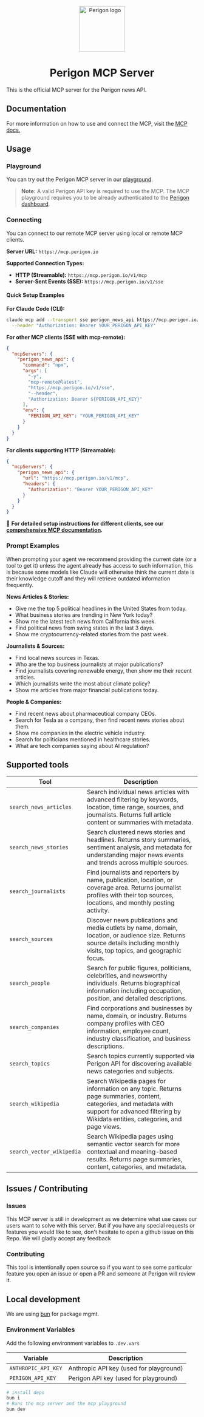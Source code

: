 <p align="center">
  <img src="https://goperigon.com/favicon.ico" width="120" alt="Perigon logo" />
</p>

<h1 align="center">Perigon&nbsp;MCP&nbsp;Server</h1>

This is the official MCP server for the Perigon news API.

## Documentation

For more information on how to use and connect the MCP, visit the [MCP docs.](https://dev.perigon.io/docs/mcp#claude-desktop-1)

## Usage

### Playground

You can try out the Perigon MCP server in our [playground](https://mcp.perigon.io).

> **Note:** A valid Perigon API key is required to use the MCP. The MCP playground requires you to be already authenticated to the [Perigon dashboard](https://perigon.io).

### Connecting

You can connect to our remote MCP server using local or remote MCP clients.

**Server URL:** `https://mcp.perigon.io`

**Supported Connection Types:**
- **HTTP (Streamable):** `https://mcp.perigon.io/v1/mcp`
- **Server-Sent Events (SSE):** `https://mcp.perigon.io/v1/sse`

#### Quick Setup Examples

**For Claude Code (CLI):**
```bash
claude mcp add --transport sse perigon_news_api https://mcp.perigon.io/v1/sse \
  --header "Authorization: Bearer YOUR_PERIGON_API_KEY"
```

**For other MCP clients (SSE with mcp-remote):**
```json
{
  "mcpServers": {
    "perigon_news_api": {
      "command": "npx",
      "args": [
        "-y",
        "mcp-remote@latest",
        "https://mcp.perigon.io/v1/sse",
        "--header",
        "Authorization: Bearer ${PERIGON_API_KEY}"
      ],
      "env": {
        "PERIGON_API_KEY": "YOUR_PERIGON_API_KEY"
      }
    }
  }
}
```

**For clients supporting HTTP (Streamable):**
```json
{
  "mcpServers": {
    "perigon_news_api": {
      "url": "https://mcp.perigon.io/v1/mcp",
      "headers": {
        "Authorization": "Bearer YOUR_PERIGON_API_KEY"
      }
    }
  }
}
```

📖 **For detailed setup instructions for different clients, see our [comprehensive MCP documentation](./MCP_DOCUMENTATION.md).**

### Prompt Examples

When prompting your agent we recommend providing the current date (or a tool to get it) unless the agent already has access to such information, this is because some models like Claude will otherwise think the current date is their knowledge cutoff and they will retrieve outdated information frequently.

**News Articles & Stories:**
- Give me the top 5 political headlines in the United States from today.
- What business stories are trending in New York today?
- Show me the latest tech news from California this week.
- Find political news from swing states in the last 3 days.
- Show me cryptocurrency-related stories from the past week.

**Journalists & Sources:**
- Find local news sources in Texas.
- Who are the top business journalists at major publications?
- Find journalists covering renewable energy, then show me their recent articles.
- Which journalists write the most about climate policy?
- Show me articles from major financial publications today.

**People & Companies:**
- Find recent news about pharmaceutical company CEOs.
- Search for Tesla as a company, then find recent news stories about them.
- Show me companies in the electric vehicle industry.
- Search for politicians mentioned in healthcare stories.
- What are tech companies saying about AI regulation?


## Supported tools

| Tool | Description |
|------|-------------|
| `search_news_articles` | Search individual news articles with advanced filtering by keywords, location, time range, sources, and journalists. Returns full article content or summaries with metadata. |
| `search_news_stories` | Search clustered news stories and headlines. Returns story summaries, sentiment analysis, and metadata for understanding major news events and trends across multiple sources. |
| `search_journalists` | Find journalists and reporters by name, publication, location, or coverage area. Returns journalist profiles with their top sources, locations, and monthly posting activity. |
| `search_sources` | Discover news publications and media outlets by name, domain, location, or audience size. Returns source details including monthly visits, top topics, and geographic focus. |
| `search_people` | Search for public figures, politicians, celebrities, and newsworthy individuals. Returns biographical information including occupation, position, and detailed descriptions. |
| `search_companies` | Find corporations and businesses by name, domain, or industry. Returns company profiles with CEO information, employee count, industry classification, and business descriptions. |
| `search_topics` | Search topics currently supported via Perigon API for discovering available news categories and subjects. |
| `search_wikipedia` | Search Wikipedia pages for information on any topic. Returns page summaries, content, categories, and metadata with support for advanced filtering by Wikidata entities, categories, and page views. |
| `search_vector_wikipedia` | Search Wikipedia pages using semantic vector search for more contextual and meaning-based results. Returns page summaries, content, categories, and metadata. |

## Issues / Contributing

### Issues

This MCP server is still in development as we determine what use cases our users want to
solve with this server. But if you have any special requests or features you would like to
see, don't hesitate to open a github issue on this Repo. We will gladly accept any feedback

### Contributing

This tool is intentionally open source so if you want to see some particular feature you
open an issue or open a PR and someone at Perigon will review it.

## Local development

We are using [bun](https://bun.sh/) for package mgmt.


### Environment Variables

Add the following environment variables to `.dev.vars`

| Variable | Description |
|----------|-------------|
| `ANTHROPIC_API_KEY` | Anthropic API key (used for playground) |
| `PERIGON_API_KEY` | Perigon API key (used for playground) |

```zsh
# install deps
bun i
# Runs the mcp server and the mcp playground
bun dev
```
